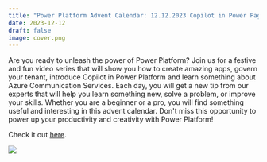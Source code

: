 ```yaml
---
title: "Power Platform Advent Calendar: 12.12.2023 Copilot in Power Pages"
date: 2023-12-12
draft: false
image: cover.png
---
```


Are you ready to unleash the power of Power Platform? Join us for a festive and fun video series that will show you how to create amazing apps, govern your tenant, introduce Copilot in Power Platform and learn something about Azure Communication Services. Each day, you will get a new tip from our experts that will help you learn something new, solve a problem, or improve your skills. Whether you are a beginner or a pro, you will find something useful and interesting in this advent calendar. Don't miss this opportunity to power up your productivity and creativity with Power Platform!

Check it out [here](https://youtu.be/BSQn7L_qghA).

[![](video.png)](https://youtu.be/BSQn7L_qghA)